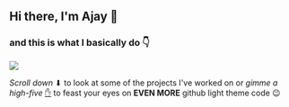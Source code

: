 ## Hi there, I'm Ajay 👋 
### and this is what I basically do 👇

![](https://media.tenor.com/images/d1d7f6ef9cf24497a9d61b0a83a0f50e/tenor.gif)

_Scroll down_ ⬇ to look at some of the projects I've worked on or _gimme a high-five_ [✋](https://github.com/ajaymittur28?tab=repositories) to feast your eyes on **EVEN MORE** github light theme code 😉

<!--
**ajaymittur28/ajaymittur28** is a ✨ _special_ ✨ repository because its `README.md` (this file) appears on your GitHub profile.

Here are some ideas to get you started:

- 🔭 I’m currently working on ...
- 🌱 I’m currently learning ...
- 👯 I’m looking to collaborate on ...
- 🤔 I’m looking for help with ...
- 💬 Ask me about ...
- 📫 How to reach me: ...
- 😄 Pronouns: ...
- ⚡ Fun fact: ...
-->
